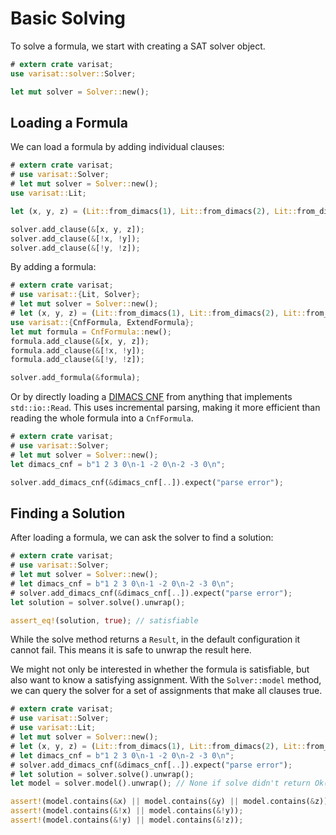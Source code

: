 # Basic Solving

To solve a formula, we start with creating a SAT solver object.

```rust
# extern crate varisat;
use varisat::solver::Solver;

let mut solver = Solver::new();
```

## Loading a Formula

We can load a formula by adding individual clauses:

```rust
# extern crate varisat;
# use varisat::Solver;
# let mut solver = Solver::new();
use varisat::Lit;

let (x, y, z) = (Lit::from_dimacs(1), Lit::from_dimacs(2), Lit::from_dimacs(3));

solver.add_clause(&[x, y, z]);
solver.add_clause(&[!x, !y]);
solver.add_clause(&[!y, !z]);
```

By adding a formula:

```rust
# extern crate varisat;
# use varisat::{Lit, Solver};
# let mut solver = Solver::new();
# let (x, y, z) = (Lit::from_dimacs(1), Lit::from_dimacs(2), Lit::from_dimacs(3));
use varisat::{CnfFormula, ExtendFormula};
let mut formula = CnfFormula::new();
formula.add_clause(&[x, y, z]);
formula.add_clause(&[!x, !y]);
formula.add_clause(&[!y, !z]);

solver.add_formula(&formula);
```

Or by directly loading a [DIMACS CNF][dimacs] from anything that implements
`std::io::Read`. This uses incremental parsing, making it more efficient than
reading the whole formula into a `CnfFormula`.

```rust
# extern crate varisat;
# use varisat::Solver;
# let mut solver = Solver::new();
let dimacs_cnf = b"1 2 3 0\n-1 -2 0\n-2 -3 0\n";

solver.add_dimacs_cnf(&dimacs_cnf[..]).expect("parse error");
```

## Finding a Solution

After loading a formula, we can ask the solver to find a solution:

```rust
# extern crate varisat;
# use varisat::Solver;
# let mut solver = Solver::new();
# let dimacs_cnf = b"1 2 3 0\n-1 -2 0\n-2 -3 0\n";
# solver.add_dimacs_cnf(&dimacs_cnf[..]).expect("parse error");
let solution = solver.solve().unwrap();

assert_eq!(solution, true); // satisfiable
```

While the solve method returns a `Result`, in the default configuration it
cannot fail. This means it is safe to unwrap the result here.

We might not only be interested in whether the formula is satisfiable, but also
want to know a satisfying assignment. With the `Solver::model` method, we can
query the solver for a set of assignments that make all clauses true.

```rust
# extern crate varisat;
# use varisat::Solver;
# use varisat::Lit;
# let mut solver = Solver::new();
# let (x, y, z) = (Lit::from_dimacs(1), Lit::from_dimacs(2), Lit::from_dimacs(3));
# let dimacs_cnf = b"1 2 3 0\n-1 -2 0\n-2 -3 0\n";
# solver.add_dimacs_cnf(&dimacs_cnf[..]).expect("parse error");
# let solution = solver.solve().unwrap();
let model = solver.model().unwrap(); // None if solve didn't return Ok(true)

assert!(model.contains(&x) || model.contains(&y) || model.contains(&z));
assert!(model.contains(&!x) || model.contains(&!y));
assert!(model.contains(&!y) || model.contains(&!z));
```


[dimacs]: (../formats/dimacs.md)
